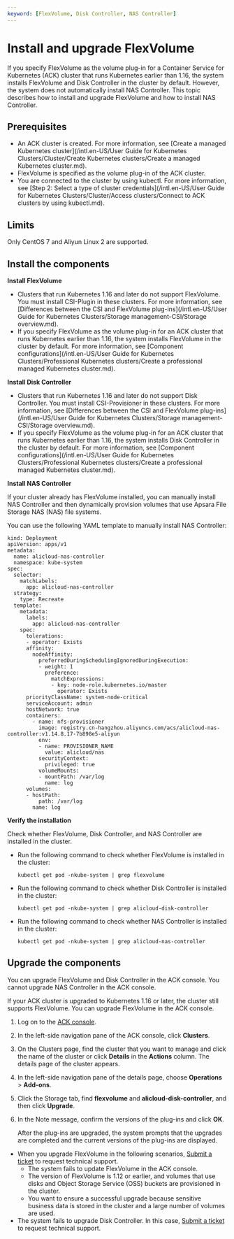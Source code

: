```yaml
---
keyword: [FlexVolume, Disk Controller, NAS Controller]
---
```


# Install and upgrade FlexVolume

If you specify FlexVolume as the volume plug-in for a Container Service for Kubernetes \(ACK\) cluster that runs Kubernetes earlier than 1.16, the system installs FlexVolume and Disk Controller in the cluster by default. However, the system does not automatically install NAS Controller. This topic describes how to install and upgrade FlexVolume and how to install NAS Controller.

## Prerequisites

-   An ACK cluster is created. For more information, see [Create a managed Kubernetes cluster](/intl.en-US/User Guide for Kubernetes Clusters/Cluster/Create Kubernetes clusters/Create a managed Kubernetes cluster.md).
-   FlexVolume is specified as the volume plug-in of the ACK cluster.
-   You are connected to the cluster by using kubectl. For more information, see [Step 2: Select a type of cluster credentials](/intl.en-US/User Guide for Kubernetes Clusters/Cluster/Access clusters/Connect to ACK clusters by using kubectl.md).

## Limits

Only CentOS 7 and Aliyun Linux 2 are supported.

## Install the components

**Install FlexVolume**

-   Clusters that run Kubernetes 1.16 and later do not support FlexVolume. You must install CSI-Plugin in these clusters. For more information, see [Differences between the CSI and FlexVolume plug-ins](/intl.en-US/User Guide for Kubernetes Clusters/Storage management-CSI/Storage overview.md).
-   If you specify FlexVolume as the volume plug-in for an ACK cluster that runs Kubernetes earlier than 1.16, the system installs FlexVolume in the cluster by default. For more information, see [Component configurations](/intl.en-US/User Guide for Kubernetes Clusters/Professional Kubernetes clusters/Create a professional managed Kubernetes cluster.md).

**Install Disk Controller**

-   Clusters that run Kubernetes 1.16 and later do not support Disk Controller. You must install CSI-Provisioner in these clusters. For more information, see [Differences between the CSI and FlexVolume plug-ins](/intl.en-US/User Guide for Kubernetes Clusters/Storage management-CSI/Storage overview.md).
-   If you specify FlexVolume as the volume plug-in for an ACK cluster that runs Kubernetes earlier than 1.16, the system installs Disk Controller in the cluster by default. For more information, see [Component configurations](/intl.en-US/User Guide for Kubernetes Clusters/Professional Kubernetes clusters/Create a professional managed Kubernetes cluster.md).

**Install NAS Controller**

If your cluster already has FlexVolume installed, you can manually install NAS Controller and then dynamically provision volumes that use Apsara File Storage NAS \(NAS\) file systems.

You can use the following YAML template to manually install NAS Controller:

```
kind: Deployment
apiVersion: apps/v1
metadata:
  name: alicloud-nas-controller
  namespace: kube-system
spec:
  selector:
    matchLabels:
      app: alicloud-nas-controller
  strategy:
    type: Recreate
  template:
    metadata:
      labels:
        app: alicloud-nas-controller
    spec:
      tolerations:
      - operator: Exists
      affinity:
        nodeAffinity:
          preferredDuringSchedulingIgnoredDuringExecution:
          - weight: 1
            preference:
              matchExpressions:
              - key: node-role.kubernetes.io/master
                operator: Exists
      priorityClassName: system-node-critical
      serviceAccount: admin
      hostNetwork: true
      containers:
        - name: nfs-provisioner
          image: registry.cn-hangzhou.aliyuncs.com/acs/alicloud-nas-controller:v1.14.8.17-7b898e5-aliyun
          env:
          - name: PROVISIONER_NAME
            value: alicloud/nas
          securityContext:
            privileged: true
          volumeMounts:
          - mountPath: /var/log
            name: log
      volumes:
      - hostPath:
          path: /var/log
        name: log
```

**Verify the installation**

Check whether FlexVolume, Disk Controller, and NAS Controller are installed in the cluster.

-   Run the following command to check whether FlexVolume is installed in the cluster:

    ```
    kubectl get pod -nkube-system | grep flexvolume
    ```

-   Run the following command to check whether Disk Controller is installed in the cluster:

    ```
    kubectl get pod -nkube-system | grep alicloud-disk-controller
    ```

-   Run the following command to check whether NAS Controller is installed in the cluster:

    ```
    kubectl get pod -nkube-system | grep alicloud-nas-controller
    ```


## Upgrade the components

You can upgrade FlexVolume and Disk Controller in the ACK console. You cannot upgrade NAS Controller in the ACK console.

If your ACK cluster is upgraded to Kubernetes 1.16 or later, the cluster still supports FlexVolume. You can upgrade FlexVolume in the ACK console.

1.  Log on to the [ACK console](https://cs.console.aliyun.com).

2.  In the left-side navigation pane of the ACK console, click **Clusters**.

3.  On the Clusters page, find the cluster that you want to manage and click the name of the cluster or click **Details** in the **Actions** column. The details page of the cluster appears.

4.  In the left-side navigation pane of the details page, choose **Operations** \> **Add-ons**.

5.  Click the Storage tab, find **flexvolume** and **alicloud-disk-controller**, and then click **Upgrade**.

6.  In the Note message, confirm the versions of the plug-ins and click **OK**.

    After the plug-ins are upgraded, the system prompts that the upgrades are completed and the current versions of the plug-ins are displayed.


-   When you upgrade FlexVolume in the following scenarios, [Submit a ticket](https://workorder-intl.console.aliyun.com/console.htm) to request technical support.
    -   The system fails to update FlexVolume in the ACK console.
    -   The version of FlexVolume is 1.12 or earlier, and volumes that use disks and Object Storage Service \(OSS\) buckets are provisioned in the cluster.
    -   You want to ensure a successful upgrade because sensitive business data is stored in the cluster and a large number of volumes are used.
-   The system fails to upgrade Disk Controller. In this case, [Submit a ticket](https://workorder-intl.console.aliyun.com/console.htm) to request technical support.

